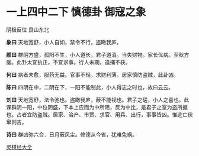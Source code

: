 # 一上四中二下 慎德卦 御寇之象

阴极反位 艮山东北

**象曰** 天地宽舒，小人自如，禁令不行，盗瞰我庐。

**颜曰** 群阴方盛，孤阳不生，小人道长，君子道消。当失财物。家长优病。至秋方瘥。此卦太宜执正，不宜求事。行人未期，追捕不获。

**何曰** 病者未愈，服药无益。官事不轻。求财利薄。居家慎防盗贼，此卦凶。

**陈曰** 四阴在中，二阴在下，一阳不能制此，小人得志之时也，故曰云云。

**刘曰** 天地宽舒，法令弛也。盗瞰我庐，蔽不能视也。君子之磋，小人之喜也。此课群阴一阳，中位阴盛，下本上应而为中所阻，反为中比，是君子之室为盗所据也。占者宜防盗贼。居家、治产、市贾、求官、用兵、出行，事事皆凶。惟逃亡伏窜则吉。

**诗曰** 群凶弥六合．日月蔽风尘。修德从今省，犹难免祸。

[灵棋经大全](README.md)
